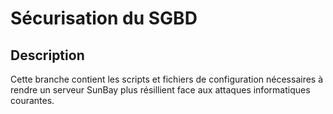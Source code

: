 
# Sécurisation du SGBD 

## Description

Cette branche contient les scripts et fichiers de configuration nécessaires à rendre un serveur SunBay plus résillient face aux attaques informatiques courantes.